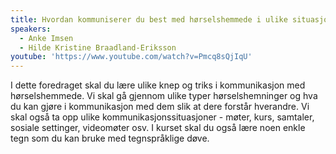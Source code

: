```yaml
---
title: Hvordan kommuniserer du best med hørselshemmede i ulike situasjoner?
speakers:
  - Anke Imsen
  - Hilde Kristine Braadland-Eriksson
youtube: 'https://www.youtube.com/watch?v=Pmcq8sQjIqU'
---
```


I dette foredraget skal du lære ulike knep og triks i kommunikasjon med hørselshemmede. Vi skal gå gjennom ulike typer hørselshemninger og hva du kan gjøre i kommunikasjon med dem slik at dere forstår hverandre. Vi skal også ta opp ulike kommunikasjonssituasjoner - møter, kurs, samtaler, sosiale settinger, videomøter osv. I kurset skal du også lære noen enkle tegn som du kan bruke med tegnspråklige døve.